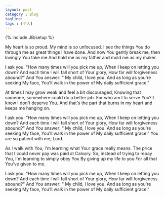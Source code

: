 ```yaml
---
layout: post
category : Blog
tagline: 
tags : [个人]
---
```

{% include JB/setup %}


My heart is so proud. My mind is so unfocused.
I see the things You do through me as great things I have done.
And now You gently break me, then lovingly You take me
And hold me as my father and mold me as my maker.


I ask you: "How many times will you pick me up, 
When I keep on letting you down?
And each time I will fall short of Your glory, 
How far will forgiveness abound?"
And You answer: " My child, I love you.
And as long as you're seeking My face, 
You'll walk in the power of My daily sufficient grace."


At times I may grow weak and feel a bit discouraged, 
Knowing that someone, somewhere could do a better job.
For who am I to serve You? I know I don't deserve You.
And that's the part that burns in my heart and keeps me hanging on.


I ask you: "How many times will you pick me up, 
When I keep on letting you down?
And each time I will fall short of Your glory, 
How far will forgiveness abound?"
And You answer: " My child, I love you.
And as long as you're seeking My face, 
You'll walk in the power of My daily sufficient grace."
You are so patient with me, Lord.


As I walk with You, I'm learning what Your grace really means.
The price that I could never pay was paid at Calvary.
So, instead of trying to repay You, I'm learning to simply obey You
By giving up my life to you For all that You've given to me.


I ask you: "How many times will you pick me up, 
When I keep on letting you down?
And each time I will fall short of Your glory, 
How far will forgiveness abound?"
And You answer: " My child, I love you.
And as long as you're seeking My face, 
You'll walk in the power of My daily sufficient grace."